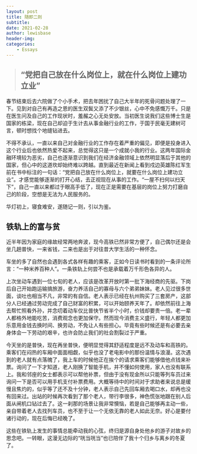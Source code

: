 ```yaml
---
layout: post
title: 随即二则 
subtitle: 
date: 2021-02-28
author: lewisbase
header-img:
categories: 
    - Essays
---
```


> ## “党把自己放在什么岗位上，就在什么岗位上建功立业”

春节结束后去六院做了个小手术，把去年困扰了自己大半年的死骨问题处理了一下。见到对自己有再造之恩的医生双鬓又添了不少银丝，心中不免感慨万千。只是在医生问及自己的工作现状时，羞赧之心无处安放。当初医生说我们这些博士生是国家的栋梁，现在自己却迫于生计去从事金融行业的工作，于国于民毫无建树可言，顿时想找个地缝钻进去。

不得不承认，一直以来自己对金融行业的工作存在着严重的偏见，即便是投身进入这个行业后也依然热爱不起来，总觉得这只是一个成就小我的行业。这两年国际金融环境较为恶劣，自己也逐渐意识到我们在经济金融领域上依然明显落后于其他的国家，但心中的这道坎却始终难以跨越。直到最近在新闻上看到戍边英雄陈红军生前在书中标注的一句话：“党把自己放在什么岗位上，就要在什么岗位上建功立业”。才感觉能够逐渐的打开心结，去正视现在从事的工作。“一屋不扫何以扫天下”，自己一直以来都过于眼高手低了，现在正是需要在基层的岗位上努力打磨自己的阶段，空想是无法为人民服务的。

华灯初上，寝食难安，遂随记一则，引以为鉴。

## 铁轨上的富与贫

近半年因为家庭的缘故经常两地奔波，现今高铁已然非常方便了，自己偶尔还是会坐几趟普快，一来省钱，二来也是出于对往昔大学生活的一种怀念。

车坐的多了自然也会遇到各式各样有趣的乘客，正如今日读书时看到的一条评论所言：“一种米养百种人”。一条铁轨上何尝不也是承载着万千形色各异的人。

上次坐动车遇到一位七旬的老人，应该是改革开放时第一批下海经商的先驱。下岗后自己开始跑运输搞旅游，奋力养活自己的寡母与六个弟弟妹妹。老人见过很多世面，谈吐也相当不凡，非常的有自信。老人表示已经在杭州购买了三套房产，这部分人已经通过劳动完成了自己财富的积累，可以开始颐养天年了。却依然前往上海去帮忙照看外孙，并念叨着动车仅比普快节省半个小时，价钱却要贵一倍。老一辈人都格外地能吃苦，消费观念也更加保守。然而现今消费主义盛行，年轻人都更加乐意用金钱去换时间、换劳动，不免让人有些担心。毕竟有些时候还是有必要去亲身体会一下劳动的艰辛，也许会防止我们的社会割裂过于严重。

今天坐的是普快，现在再坐普快，便明显觉得其舒适程度是远不及动车和高铁的。乘客们在闷热的车厢中面面相觑，似乎也没了老电影中的那份温情与浪漫。这次遇到的老人就有点落魄了，我上车的时候他正在挨个的请求乘客们能够借他点钱来补票。询问了一下才知道，老人刚换了智能手机，并不懂如何使用，家人也没有联系上。我和邻座的女士都表示可以帮他补票，但由于没有现金所以只能等列车员过来询问一下是否可以用手机支付补票费用。大概等待中的时间对于求助者来说总是缓慢且焦灼的，似乎等了还不及十分钟，老人表示自己先回车厢去喝口水，却再也没有回来过。出站的时候再次看到了那个老人，带行李很多，神色慌张地跟在别人后面从闸机口钻过去了。这一刹那的场景让我非常懊恼，若是自己能够再主动一些，亲自带着老人去找列车员，也不至于让一个无依无靠的老人如此无奈。好心是要付诸行动的，现在后悔已经晚了。

这些在铁轨上发生的事情总能牵动我的心弦，终归是源自身处他乡的游子对故乡的思念吧。一转眼，这漫无边际的“咣当咣当”也已陪伴了我十个归乡与离乡的冬夏了。
